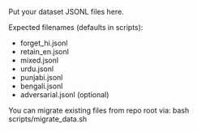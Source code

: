Put your dataset JSONL files here.

Expected filenames (defaults in scripts):
- forget_hi.jsonl
- retain_en.jsonl
- mixed.jsonl
- urdu.jsonl
- punjabi.jsonl
- bengali.jsonl
- adversarial.jsonl (optional)

You can migrate existing files from repo root via:
  bash scripts/migrate_data.sh

